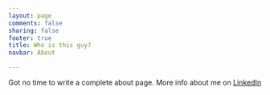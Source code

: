 ```yaml
---
layout: page
comments: false
sharing: false
footer: true
title: Who is this guy?
navbar: About

---
```

Got no time to write a complete about page.
More info about me on [LinkedIn](https://www.linkedin.com/pub/michael-kashin/9/a35/228)
